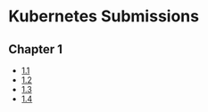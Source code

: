 # Kubernetes Submissions

## Chapter 1

- [1.1](https://github.com/emanuele-toma/kubernetes-submissions/tree/1.1/log_output)
- [1.2](https://github.com/emanuele-toma/kubernetes-submissions/tree/1.2/todo_app)
- [1.3](https://github.com/emanuele-toma/kubernetes-submissions/tree/1.3/log_output)
- [1.4](https://github.com/emanuele-toma/kubernetes-submissions/tree/1.4/todo_app)